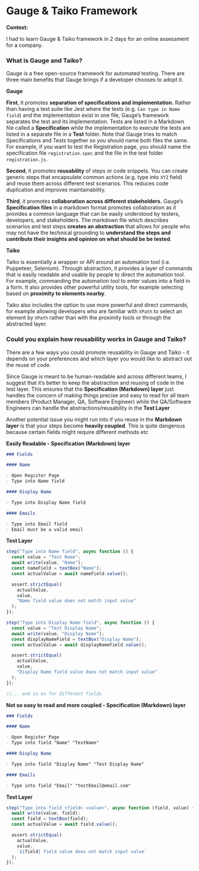 # Gauge & Taiko Framework

**Context:**

I had to learn Gauge & Taiko framework in 2 days for an online assessment for a company.

### What is Gauge and Taiko?

Gauge is a free open-source framework for automated testing. There are three main benefits that Gauge brings if a developer chooses to adopt it.

**Gauge**

**First**, it promotes **separation of specifications and implementation.** Rather than having a test suite like Jest where the tests (e.g. `Can type in Name field`) and the implementation exist in one file, Gauge’s framework separates the test and its implementation. Tests are listed in a Markdown file called a **Specification** while the implementation to execute the tests are listed in a separate file in a **Test** folder. Note that Gauge tries to match Specifications and Tests together so you should name both files the same. For example, if you want to test the Registration page, you should name the specification file `registration.spec` and the file in the test folder `registration.js`.

**Second**, it promotes **reusability** of steps or code snippets. You can create generic steps that encapsulate common actions (e.g. type into `XYZ` field) and reuse them across different test scenarios. This reduces code duplication and improves maintainability.

**Third**, it promotes **collaboration across different stakeholders.** Gauge’s **Specification files** in a markdown format promotes collaboration as it provides a common language that can be easily understood by testers, developers, and stakeholders. The markdown file which describes scenarios and test steps **creates an abstraction** that allows for people who may not have the technical grounding to **understand the steps and contribute their insights and opinion on what should be be tested**.

**Taiko**

Taiko is essentially a wrapper or API around an automation tool (i.e. Puppeteer, Selenium). Through abstraction, it provides a layer of commands that is easily readable and usable by people to direct the automation tool. For example, commanding the automation tool to enter values into a field in a form. It also provides other powerful utility tools, for example selecting based on **proximity to elements nearby**.

Taiko also includes the option to use more powerful and direct commands, for example allowing developers who are familiar with `XPath` to select an element by `XPath` rather than with the proximity tools or through the abstracted layer.

### Could you explain how reusability works in Gauge and Taiko?

There are a few ways you could promote reusability in Gauge and Taiko - it depends on your preferences and which layer you would like to abstract out the reuse of code.

Since Gauge is meant to be human-readable and across different teams, I suggest that it’s better to keep the abstraction and reusing of code in the test layer. This ensures that the **Specification (Markdown) layer** just handles the concern of making things precise and easy to read for all team members (Product Manager, QA, Software Engineer) while the QA/Software Engineers can handle the abstractions/reusability in the **Test Layer**

Another potential issue you might run into if you reuse in the **Markdown layer** is that your steps become **heavily coupled**. This is quite dangerous because certain fields might require different methods etc

**Easily Readable - Specification (Markdown) layer**

```markdown
### Fields

#### Name

- Open Register Page
- Type into Name field

#### Display Name

- Type into Display Name field

#### Emails

- Type into Email field
- Email must be a valid email
```

**Test Layer**

```jsx
step("Type into Name field", async function () {
  const value = "Test Name";
  await write(value, "Name");
  const nameField = textBox("Name");
  const actualValue = await nameField.value();

  assert.strictEqual(
    actualValue,
    value,
    "Name field value does not match input value"
  );
});

step("Type into Display Name field", async function () {
  const value = "Test Display Name";
  await write(value, "Display Name");
  const displayNameField = textBox("Display Name");
  const actualValue = await displayNameField.value();

  assert.strictEqual(
    actualValue,
    value,
    "Display Name field value does not match input value"
  );
});

//... and so on for different fields
```

**Not so easy to read and more coupled - Specification (Markdown) layer**

```markdown
### Fields

#### Name

- Open Register Page
- Type into field "Name" "TestName"

#### Display Name

- Type into field "Display Name" "Test Display Name"

#### Emails

- Type into field "Email" "testEmail@email.com"
```

**Test Layer**

```jsx
step("Type into field <field> <value>", async function (field, value) {
  await write(value, field);
  const field = textBox(field);
  const actualValue = await field.value();

  assert.strictEqual(
    actualValue,
    value,
    `${field} field value does not match input value`
  );
});
```
